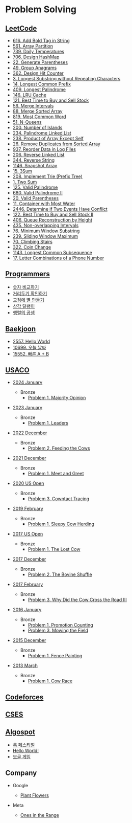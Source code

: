 # Problem Solving

## [LeetCode](https://leetcode.com/)

* [616. Add Bold Tag in String](https://leetcode.com/problems/add-bold-tag-in-string/description/)
* [561. Array Partition](https://leetcode.com/problems/array-partition/description/)
* [739. Daily Temperatures](https://leetcode.com/problems/daily-temperatures/description/)
* [706. Design HashMap](https://leetcode.com/problems/design-hashmap/description/)
* [22. Generate Parentheses](https://leetcode.com/problems/generate-parentheses/description/)
* [49. Group Anagrams](https://leetcode.com/problems/group-anagrams/)
* [362. Design Hit Counter](https://leetcode.com/problems/design-hit-counter/description/)
* [3. Longest Substring without Repeating Characters](https://leetcode.com/problems/longest-substring-without-repeating-characters/description/)
* [14. Longest Common Prefix](https://leetcode.com/problems/longest-common-prefix/description/)
* [409. Longest Palindrome](https://leetcode.com/problems/longest-palindrome/description/)
* [146. LRU Cache](https://leetcode.com/problems/lru-cache/description/)
* [121. Best Time to Buy and Sell Stock](https://leetcode.com/problems/best-time-to-buy-and-sell-stock/description/)
* [56. Merge Intervals](https://leetcode.com/problems/merge-intervals/description/)
* [88. Merge Sorted Array](https://leetcode.com/problems/merge-sorted-array/description/)
* [819. Most Common Word](https://leetcode.com/problems/most-common-word/description/)
* [51. N-Queens](https://leetcode.com/problems/n-queens/description/)
* [200. Number of Islands](https://leetcode.com/problems/number-of-islands/description/)
* [234. Palindrome Linked List](https://leetcode.com/problems/palindrome-linked-list/description/)
* [238. Product of Array Except Self](https://leetcode.com/problems/product-of-array-except-self/description/)
* [26. Remove Duplicates from Sorted Array](https://leetcode.com/problems/remove-duplicates-from-sorted-array/description/)
* [937. Reorder Data in Log Files](https://leetcode.com/problems/reorder-data-in-log-files/description/)
* [206. Reverse Linked List](https://leetcode.com/problems/reverse-linked-list/description/)
* [344. Reverse String](https://leetcode.com/problems/reverse-string/description/)
* [1146. Snapshot Array](https://leetcode.com/problems/snapshot-array/description/)
* [15. 3Sum](https://leetcode.com/problems/3sum/description/)
* [208. Implement Trie (Prefix Tree)](https://leetcode.com/problems/implement-trie-prefix-tree/description/)
* [1. Two Sum](https://leetcode.com/problems/two-sum/description/)
* [125. Valid Palindrome](https://leetcode.com/problems/valid-palindrome/description/)
* [680. Valid Palindrome II](https://leetcode.com/problems/valid-palindrome-ii/description/)
* [20. Valid Parentheses](https://leetcode.com/problems/valid-parentheses/description/)
* [11. Container with Most Water](https://leetcode.com/problems/container-with-most-water/description/)
* [2446. Determine if Two Events Have Conflict](https://leetcode.com/problems/determine-if-two-events-have-conflict/description/)
* [122. Best Time to Buy and Sell Stock II](https://leetcode.com/problems/best-time-to-buy-and-sell-stock-ii/description/)
* [406. Queue Reconstruction by Height](https://leetcode.com/problems/queue-reconstruction-by-height/description/)
* [435. Non-overlapping Intervals](https://leetcode.com/problems/non-overlapping-intervals/description/)
* [76. Minimum Window Substring](https://leetcode.com/problems/minimum-window-substring/description/)
* [239. Sliding Window Maximum](https://leetcode.com/problems/sliding-window-maximum/description/)
* [70. Climbing Stairs](https://leetcode.com/problems/climbing-stairs/description/)
* [322. Coin Change](https://leetcode.com/problems/coin-change/description/)
* [1143. Longest Common Subsequence
  ](https://leetcode.com/problems/longest-common-subsequence/description/)
* [17. Letter Combinations of a Phone Number](https://leetcode.com/problems/letter-combinations-of-a-phone-number/description/)


## [Programmers](https://programmers.co.kr/)

* [숫자 비교하기](https://school.programmers.co.kr/learn/courses/30/lessons/120807)
* [거리두기 확인하기](https://school.programmers.co.kr/learn/courses/30/lessons/81302)
* [교점에 별 만들기](https://school.programmers.co.kr/learn/courses/30/lessons/87377)
* [삼각 달팽이](https://school.programmers.co.kr/learn/courses/30/lessons/68645)
* [행렬의 곱셈](https://school.programmers.co.kr/learn/courses/30/lessons/12949)


## [Baekjoon](https://www.acmicpc.net/)

* [2557. Hello World](https://www.acmicpc.net/problem/2557)
* [10699. 오늘 날짜](https://www.acmicpc.net/problem/10699)
* [15552. 빠른 A + B](https://www.acmicpc.net/problem/15552)


## [USACO](https://usaco.org/index.php)

* [2024 January](https://usaco.org/index.php?page=jan24results)
  * Bronze
    * [Problem 1. Majority Opinion](https://usaco.org/index.php?page=viewproblem2&cpid=1371)

* [2023 January](https://usaco.org/index.php?page=jan23results)
  * Bronze
    * [Problem 1. Leaders](https://usaco.org/index.php?page=viewproblem2&cpid=1275)

* [2022 December](https://usaco.org/index.php?page=dec22results)
  * Bronze
    * [Problem 2. Feeding the Cows](https://usaco.org/index.php?page=viewproblem2&cpid=1252)

* [2021 December](https://usaco.org/index.php?page=dec12problems)
  * Bronze
    * [Problem 1. Meet and Greet](https://usaco.org/index.php?page=viewproblem2&cpid=205)

* [2020 US Open](https://usaco.org/index.php?page=open20results)
  * Bronze
    * [Problem 3. Cowntact Tracing
      ](https://usaco.org/index.php?page=viewproblem2&cpid=1037)

* [2019 February](https://usaco.org/index.php?page=feb19results)
  * Bronze
    * [Problem 1. Sleepy Cow Herding
      ](https://usaco.org/index.php?page=viewproblem2&cpid=915)

* [2017 US Open](https://usaco.org/index.php?page=open17results)
  * Bronze
    * [Problem 1. The Lost Cow](https://usaco.org/index.php?page=viewproblem2&cpid=735)

* [2017 December](https://usaco.org/index.php?page=dec17results)
  * Bronze
    * [Problem 2. The Bovine Shuffle](https://usaco.org/index.php?page=viewproblem2&cpid=760)

* [2017 February](https://usaco.org/index.php?page=feb17results)
  * Bronze
    * [Problem 3. Why Did the Cow Cross the Road III](https://usaco.org/index.php?page=viewproblem2&cpid=713)

* [2016 January](https://usaco.org/index.php?page=jan16results)
  * Bronze
    * [Problem 1. Promotion Counting](https://usaco.org/index.php?page=viewproblem2&cpid=591) 
    * [Problem 3. Mowing the Field](https://usaco.org/index.php?page=viewproblem2&cpid=593)

* [2015 December](https://usaco.org/index.php?page=dec15results)
  * Bronze
    * [Problem 1. Fence Painting](https://usaco.org/index.php?page=viewproblem2&cpid=567)
* [2013 March](https://usaco.org/index.php?page=mar13problems)
  * Bronze
    * [Problem 1. Cow Race](https://usaco.org/index.php?page=viewproblem2&cpid=259)


## [Codeforces](https://codeforces.com/)


## [CSES](https://cses.fi/)


## [Algospot](https://algospot.com/)

* [록 페스티벌
  ](https://algospot.com/judge/problem/read/FESTIVAL)
* [Hello World!](https://algospot.com/judge/problem/read/HELLOWORLD)
* [보글 게임](https://algospot.com/judge/problem/read/BOGGLE)


## Company

* Google
  * [Plant Flowers](https://github.com/giwankim/ps/blob/main/src/main/java/in/the/wild/google/PlantFlowers.java)

* Meta
  * [Ones in the Range](https://github.com/giwankim/ps/blob/main/src/main/java/in/the/wild/meta/OnesInTheRange.java)
